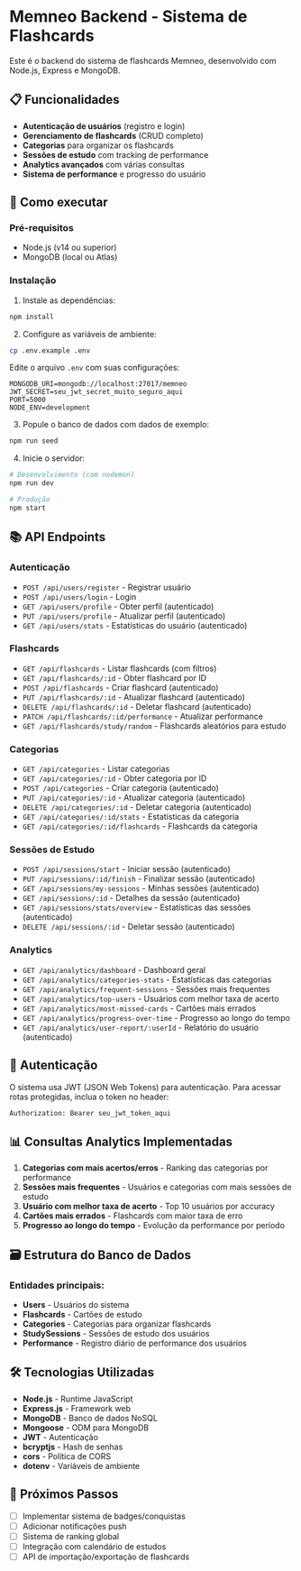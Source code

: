 # Memneo Backend - Sistema de Flashcards

Este é o backend do sistema de flashcards Memneo, desenvolvido com Node.js, Express e MongoDB.

## 📋 Funcionalidades

- **Autenticação de usuários** (registro e login)
- **Gerenciamento de flashcards** (CRUD completo)
- **Categorias** para organizar os flashcards
- **Sessões de estudo** com tracking de performance
- **Analytics avançados** com várias consultas
- **Sistema de performance** e progresso do usuário

## 🚀 Como executar

### Pré-requisitos
- Node.js (v14 ou superior)
- MongoDB (local ou Atlas)

### Instalação

1. Instale as dependências:
```bash
npm install
```

2. Configure as variáveis de ambiente:
```bash
cp .env.example .env
```

Edite o arquivo `.env` com suas configurações:
```env
MONGODB_URI=mongodb://localhost:27017/memneo
JWT_SECRET=seu_jwt_secret_muito_seguro_aqui
PORT=5000
NODE_ENV=development
```

3. Popule o banco de dados com dados de exemplo:
```bash
npm run seed
```

4. Inicie o servidor:
```bash
# Desenvolvimento (com nodemon)
npm run dev

# Produção
npm start
```

## 📚 API Endpoints

### Autenticação
- `POST /api/users/register` - Registrar usuário
- `POST /api/users/login` - Login
- `GET /api/users/profile` - Obter perfil (autenticado)
- `PUT /api/users/profile` - Atualizar perfil (autenticado)
- `GET /api/users/stats` - Estatísticas do usuário (autenticado)

### Flashcards
- `GET /api/flashcards` - Listar flashcards (com filtros)
- `GET /api/flashcards/:id` - Obter flashcard por ID
- `POST /api/flashcards` - Criar flashcard (autenticado)
- `PUT /api/flashcards/:id` - Atualizar flashcard (autenticado)
- `DELETE /api/flashcards/:id` - Deletar flashcard (autenticado)
- `PATCH /api/flashcards/:id/performance` - Atualizar performance
- `GET /api/flashcards/study/random` - Flashcards aleatórios para estudo

### Categorias
- `GET /api/categories` - Listar categorias
- `GET /api/categories/:id` - Obter categoria por ID
- `POST /api/categories` - Criar categoria (autenticado)
- `PUT /api/categories/:id` - Atualizar categoria (autenticado)
- `DELETE /api/categories/:id` - Deletar categoria (autenticado)
- `GET /api/categories/:id/stats` - Estatísticas da categoria
- `GET /api/categories/:id/flashcards` - Flashcards da categoria

### Sessões de Estudo
- `POST /api/sessions/start` - Iniciar sessão (autenticado)
- `PUT /api/sessions/:id/finish` - Finalizar sessão (autenticado)
- `GET /api/sessions/my-sessions` - Minhas sessões (autenticado)
- `GET /api/sessions/:id` - Detalhes da sessão (autenticado)
- `GET /api/sessions/stats/overview` - Estatísticas das sessões (autenticado)
- `DELETE /api/sessions/:id` - Deletar sessão (autenticado)

### Analytics
- `GET /api/analytics/dashboard` - Dashboard geral
- `GET /api/analytics/categories-stats` - Estatísticas das categorias
- `GET /api/analytics/frequent-sessions` - Sessões mais frequentes
- `GET /api/analytics/top-users` - Usuários com melhor taxa de acerto
- `GET /api/analytics/most-missed-cards` - Cartões mais errados
- `GET /api/analytics/progress-over-time` - Progresso ao longo do tempo
- `GET /api/analytics/user-report/:userId` - Relatório do usuário (autenticado)

## 🔐 Autenticação

O sistema usa JWT (JSON Web Tokens) para autenticação. Para acessar rotas protegidas, inclua o token no header:

```
Authorization: Bearer seu_jwt_token_aqui
```

## 📊 Consultas Analytics Implementadas

1. **Categorias com mais acertos/erros** - Ranking das categorias por performance
2. **Sessões mais frequentes** - Usuários e categorias com mais sessões de estudo
3. **Usuário com melhor taxa de acerto** - Top 10 usuários por accuracy
4. **Cartões mais errados** - Flashcards com maior taxa de erro
5. **Progresso ao longo do tempo** - Evolução da performance por período

## 🗃️ Estrutura do Banco de Dados

### Entidades principais:
- **Users** - Usuários do sistema
- **Flashcards** - Cartões de estudo
- **Categories** - Categorias para organizar flashcards
- **StudySessions** - Sessões de estudo dos usuários
- **Performance** - Registro diário de performance dos usuários

## 🛠️ Tecnologias Utilizadas

- **Node.js** - Runtime JavaScript
- **Express.js** - Framework web
- **MongoDB** - Banco de dados NoSQL
- **Mongoose** - ODM para MongoDB
- **JWT** - Autenticação
- **bcryptjs** - Hash de senhas
- **cors** - Política de CORS
- **dotenv** - Variáveis de ambiente

## 📝 Próximos Passos

- [ ] Implementar sistema de badges/conquistas
- [ ] Adicionar notificações push
- [ ] Sistema de ranking global
- [ ] Integração com calendário de estudos
- [ ] API de importação/exportação de flashcards
